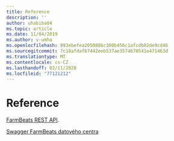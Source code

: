 ```yaml
---
title: Reference
description: ''
author: uhabiba04
ms.topic: article
ms.date: 11/04/2019
ms.author: v-umha
ms.openlocfilehash: 893ebefea205088bc300b456c1afcdb82de9cd46
ms.sourcegitcommit: 7c18afdaf67442eeb537ae3574670541e471463d
ms.translationtype: MT
ms.contentlocale: cs-CZ
ms.lasthandoff: 02/11/2020
ms.locfileid: "77121212"
---
```

# <a name="references"></a>Reference

[FarmBeats REST API](rest-api-in-azure-farmbeats.md).

[Swagger FarmBeats datového centra](https://aka.ms/FarmBeatsDatahubSwagger)
